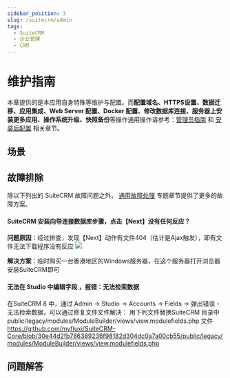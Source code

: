 ```yaml
---
sidebar_position: 3
slug: /suitecrm/admin
tags:
  - SuiteCRM
  - 企业管理
  - CRM
---
```


# 维护指南

本章提供的是本应用自身特殊等维护与配置。而**配置域名、HTTPS设置、数据迁移、应用集成、Web Server 配置、Docker 配置、修改数据库连接、服务器上安装更多应用、操作系统升级、快照备份**等操作通用操作请参考：[管理员指南](../administrator) 和 [安装后配置](../install/setup) 相关章节。

## 场景

## 故障排除

除以下列出的 SuiteCRM 故障问题之外， [通用故障处理](../troubleshoot) 专题章节提供了更多的故障方案。

#### SuiteCRM 安装向导连接数据库步骤，点击【Next】没有任何反应？

**问题原因**：经过排查，发现【Next】动作有文件404（估计是Ajax触发），即有文件无法下载程序没有反应
![](https://libs.websoft9.com/Websoft9/DocsPicture/zh/suitecrm/suitecrm-noresponse-websoft9.png)

**解决方案**：临时购买一台香港地区的Windows服务器，在这个服务器打开浏览器安装SuiteCRM即可

#### 无法在 Studio 中编辑字段 ，报错：无法检索数据

在SuiteCRM 8 中，通过 Admin → Studio → Accounts → Fields → 弹出错误 - 无法检索数据，可以通过修复文件文件解决：
用下列文件替换SuiteCRM 目录中 public/legacy/modules/ModuleBuilder/views/view.modulefields.php 文件
https://github.com/myfluxi/SuiteCRM-Core/blob/30e44d2fb786389236f98182d304dc0a7a00cb55/public/legacy/modules/ModuleBuilder/views/view.modulefields.php

## 问题解答